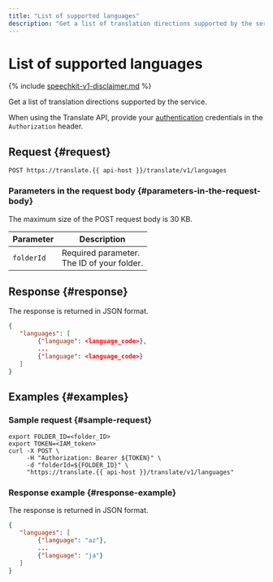```yaml
---
title: "List of supported languages"
description: "Get a list of translation directions supported by the service."
---
```


# List of supported languages

{% include [speechkit-v1-disclaimer.md](../../../_includes/speechkit-v1-disclaimer.md) %}

Get a list of translation directions supported by the service.

When using the Translate API, provide your [authentication](/docs/translate/api-ref/authentication) credentials in the `Authorization` header.

## Request {#request}

```
POST https://translate.{{ api-host }}/translate/v1/languages
```

### Parameters in the request body {#parameters-in-the-request-body}

The maximum size of the POST request body is 30 KB.


| Parameter | Description |
----- | -----
| `folderId` | Required parameter.<br/>The ID of your folder.<br/> |


## Response {#response}

The response is returned in JSON format.

```json
{
   "languages": [
        {"language": <language_code>},
        ...
        {"language": <language_code>}
   ]
}
```


## Examples {#examples}

### Sample request {#sample-request}

```httpget
export FOLDER_ID=<folder_ID>
export TOKEN=<IAM_token>
curl -X POST \
     -H "Authorization: Bearer ${TOKEN}" \
     -d "folderId=${FOLDER_ID}" \
     "https://translate.{{ api-host }}/translate/v1/languages"
```

### Response example {#response-example}

The response is returned in JSON format.

```json
{
   "languages": [
        {"language": "az"},
        ...
        {"language": "ja"}
   ]
}
```


